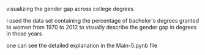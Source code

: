 visualizing the gender gap across college degrees

i used the  data set containing the percentage of bachelor's degrees granted to women from 1970 to 2012 to visually describe the gender gap in degrees in those years 

one can see the detailed explanation in the Main-5.pynb file 

